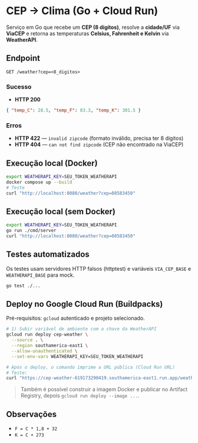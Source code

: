 # CEP → Clima (Go + Cloud Run)

Serviço em Go que recebe um **CEP (8 dígitos)**, resolve a **cidade/UF** via **ViaCEP** e retorna as temperaturas **Celsius, Fahrenheit e Kelvin** via **WeatherAPI**.

## Endpoint
`GET /weather?cep=<8_digitos>`

### Sucesso
- **HTTP 200**
```json
{ "temp_C": 28.5, "temp_F": 83.3, "temp_K": 301.5 }
```

### Erros
- **HTTP 422** — `invalid zipcode` (formato inválido, precisa ter 8 dígitos)
- **HTTP 404** — `can not find zipcode` (CEP não encontrado na ViaCEP)

## Execução local (Docker)
```bash
export WEATHERAPI_KEY=SEU_TOKEN_WEATHERAPI
docker compose up --build
# Teste
curl "http://localhost:8080/weather?cep=08583450"
```

## Execução local (sem Docker)
```bash
export WEATHERAPI_KEY=SEU_TOKEN_WEATHERAPI
go run ./cmd/server
curl "http://localhost:8080/weather?cep=08583450"
```

## Testes automatizados
Os testes usam servidores HTTP falsos (httptest) e variáveis `VIA_CEP_BASE` e `WEATHERAPI_BASE` para mock.
```bash
go test ./...
```

## Deploy no Google Cloud Run (Buildpacks)
Pré-requisitos: `gcloud` autenticado e projeto selecionado.

```bash
# 1) Subir variável de ambiente com a chave da WeatherAPI
gcloud run deploy cep-weather \
  --source . \
  --region southamerica-east1 \
  --allow-unauthenticated \
  --set-env-vars WEATHERAPI_KEY=SEU_TOKEN_WEATHERAPI

# Após o deploy, o comando imprime a URL pública (Cloud Run URL)
# Teste:
curl "https://cep-weather-619173290419.southamerica-east1.run.app/weather?cep=08583450"
```

> Também é possível construir a imagem Docker e publicar no Artifact Registry, depois `gcloud run deploy --image ...`.

## Observações
- `F = C * 1,8 + 32`
- `K = C + 273` 
